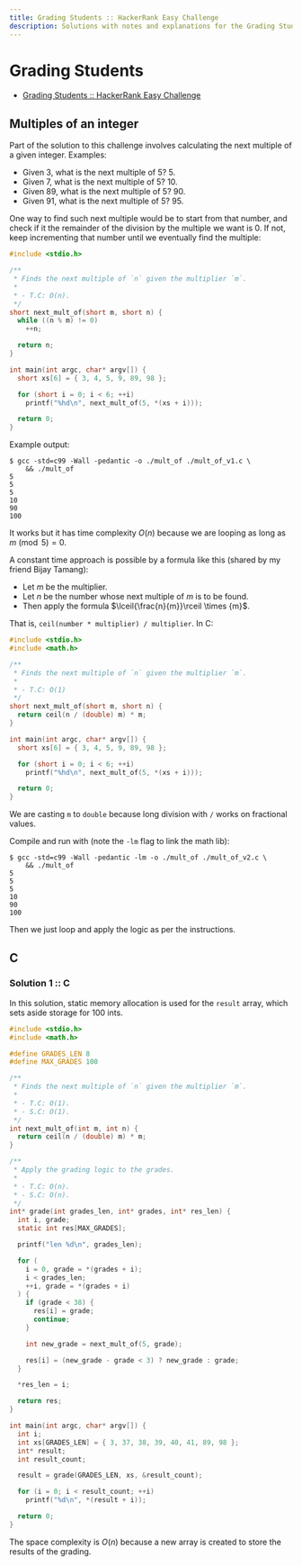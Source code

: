 ```yaml
---
title: Grading Students :: HackerRank Easy Challenge
description: Solutions with notes and explanations for the Grading Students HackerRank Challenge in a few different languages
---
```


# Grading Students

- [Grading Students :: HackerRank Easy Challenge](https://www.hackerrank.com/challenges/grading)

## Multiples of an integer

Part of the solution to this challenge involves calculating the next multiple of a given integer.
Examples:

- Given 3, what is the next multiple of 5?
  5.
- Given 7, what is the next multiple of 5?
  10.
- Given 89, what is the next multiple of 5?
  90.
- Given 91, what is the next multiple of 5?
  95.

One way to find such next multiple would be to start from that number, and check if it the remainder of the division by the multiple we want is 0.
If not, keep incrementing that number until we eventually find the multiple:

```c
#include <stdio.h>

/**
 * Finds the next multiple of `n` given the multiplier `m`.
 *
 * - T.C: O(n).
 */
short next_mult_of(short m, short n) {
  while ((n % m) != 0)
    ++n;

  return n;
}

int main(int argc, char* argv[]) {
  short xs[6] = { 3, 4, 5, 9, 89, 98 };

  for (short i = 0; i < 6; ++i)
    printf("%hd\n", next_mult_of(5, *(xs + i)));

  return 0;
}
```

Example output:

```text
$ gcc -std=c99 -Wall -pedantic -o ./mult_of ./mult_of_v1.c \
    && ./mult_of
5
5
5
10
90
100
```

It works but it has time complexity $O(n)$ because we are looping as long as $m \pmod{5} = 0$.

A constant time approach is possible by a formula like this (shared by my friend Bijay Tamang):

- Let $m$ be the multiplier.
- Let $n$ be the number whose next multiple of $m$ is to be found.
- Then apply the formula $\lceil{\frac{n}{m}}\rceil \times {m}$.

That is, `ceil(number * multiplier) / multiplier`. In C:

```c
#include <stdio.h>
#include <math.h>

/**
 * Finds the next multiple of `n` given the multiplier `m`.
 *
 * - T.C: O(1)
 */
short next_mult_of(short m, short n) {
  return ceil(n / (double) m) * m;
}

int main(int argc, char* argv[]) {
  short xs[6] = { 3, 4, 5, 9, 89, 98 };

  for (short i = 0; i < 6; ++i)
    printf("%hd\n", next_mult_of(5, *(xs + i)));

  return 0;
}
```

We are casting `m` to `double` because long division with `/` works on fractional values.

Compile and run with (note the `-lm` flag to link the math lib):

```text
$ gcc -std=c99 -Wall -pedantic -lm -o ./mult_of ./mult_of_v2.c \
    && ./mult_of
5
5
5
10
90
100
```

Then we just loop and apply the logic as per the instructions.

## C

### Solution 1 :: C

In this solution, static memory allocation is used for the `result` array,
which sets aside storage for 100 ints.

```c
#include <stdio.h>
#include <math.h>

#define GRADES_LEN 8
#define MAX_GRADES 100

/**
 * Finds the next multiple of `n` given the multiplier `m`.
 *
 * - T.C: O(1).
 * - S.C: O(1).
 */
int next_mult_of(int m, int n) {
  return ceil(n / (double) m) * m;
}

/**
 * Apply the grading logic to the grades.
 *
 * - T.C: O(n).
 * - S.C: O(n).
 */
int* grade(int grades_len, int* grades, int* res_len) {
  int i, grade;
  static int res[MAX_GRADES];

  printf("len %d\n", grades_len);

  for (
    i = 0, grade = *(grades + i);
    i < grades_len;
    ++i, grade = *(grades + i)
  ) {
    if (grade < 38) {
      res[i] = grade;
      continue;
    }

    int new_grade = next_mult_of(5, grade);

    res[i] = (new_grade - grade < 3) ? new_grade : grade;
  }

  *res_len = i;

  return res;
}

int main(int argc, char* argv[]) {
  int i;
  int xs[GRADES_LEN] = { 3, 37, 38, 39, 40, 41, 89, 98 };
  int* result;
  int result_count;

  result = grade(GRADES_LEN, xs, &result_count);

  for (i = 0; i < result_count; ++i)
    printf("%d\n", *(result + i));

  return 0;
}
```

The space complexity is $O(n)$ because a new array is created to store the results of the grading.

